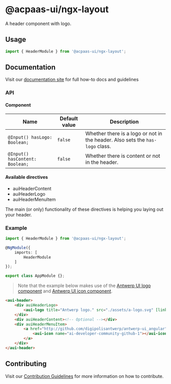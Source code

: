 # @acpaas-ui/ngx-layout

A header component with logo.

## Usage

```typescript
import { HeaderModule } from '@acpaas-ui/ngx-layout';
```

## Documentation

Visit our [documentation site](https://antwerp-ui.digipolis.be/) for full how-to docs and guidelines

### API

#### Component

| Name         | Default value | Description |
| -----------  | ------ | -------------------------- |
| `@Input() hasLogo: Boolean;` | `false` | Whether there is a logo or not in the header. Also sets the `has-logo` class. |
| `@Input() hasContent: Boolean;` | `false` | Whether there is content or not in the header. |

#### Available directives

- auiHeaderContent
- auiHeaderLogo
- auiHeaderMenuItem

The main (or only) functionality of these directives is helping you laying out your header.

### Example

```typescript
import { HeaderModule } from '@acpaas-ui/ngx-layout';

@NgModule({
    imports: [
        HeaderModule
    ]
});

export class AppModule {};
```

> Note that the example below makes use of the [Antwerp UI logo component](../../../../logo/README.md) and [Antwerp UI icon component](../../../../icon/README.md).

```html
<aui-header>
    <div auiHeaderLogo>
        <aui-logo title="Antwerp logo." src="./assets/a-logo.svg" [link]="'/'"></aui-logo>
    </div>
    <div auiHeaderContent><!-- Optional --></div>
    <div auiHeaderMenuItem>
        <a href="http://github.com/digipolisantwerp/antwerp-ui_angular" class="a-button-negative o-header__button has-icon-left">
            <aui-icon name="ai-developer-community-github-1"></aui-icon>GitHub
        </a>
    </div>
</aui-header>
```

## Contributing

Visit our [Contribution Guidelines](../../../../../CONTRIBUTING.md) for more information on how to contribute.

